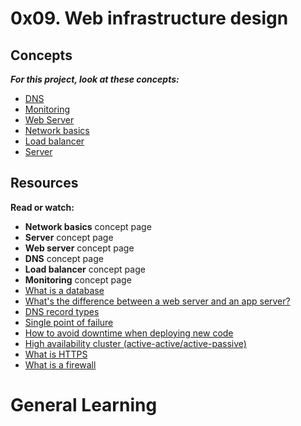 # 0x09. Web infrastructure design

## Concepts

**_For this project, look at these concepts:_**

* [DNS](https://www.alx-intranet.hbtn.io/concepts/12)
* [Monitoring](https://www.alx-intranet.hbtn.io/concepts/13)
* [Web Server](https://www.alx-intranet.hbtn.io/concepts/17)
* [Network basics](https://www.alx-intranet.hbtn.io/concepts/33)
* [Load balancer](https://www.alx-intranet.hbtn.io/concepts/46)
* [Server](https://www.alx-intranet.hbtn.io/concepts/67)

## Resources

**Read or watch:**

* **Network basics** concept page
* **Server** concept page
* **Web server** concept page
* **DNS** concept page
* **Load balancer** concept page
* **Monitoring** concept page
* [What is a database](https://www.techtarget.com/searchdatamanagement/definition/database)
* [What's the difference between a web server and an app server?](https://www.youtube.com/watch?v=S97eKyv2b9M)
* [DNS record types](https://www.pressable.com/?s=DNS&post_type=knowledgebase)
* [Single point of failure](https://www.en.wikipedia.org/wiki/Single_point_of_failure)
* [How to avoid downtime when deploying new code](https://www.softwareengineering.stackexchange.com/questions/35063/how-do-you-update-your-prodcution-code)
* [High availability cluster (active-active/active-passive)](https://www.docs.oracle.com/cd/E17904_01/core.1111/e10106/intro.htm#ASHIA714)
* [What is HTTPS](https://www.instantssl.com/http-vs-https)
* [What is a firewall](https://www.webopedia.com/definitions/firewall/)

# General Learning
